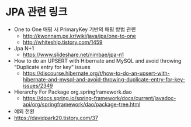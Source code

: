 # JPA 관련 링크

- One to One 매핑 시 PrimaryKey 기반의 매핑 방법 관련
  - http://kwonnam.pe.kr/wiki/java/jpa/one-to-one
  - http://whiteship.tistory.com/1459
- Jpa N+1
  - https://www.slideshare.net/nimbae/jpa-n1
- How to do an UPSERT with Hibernate and MySQL and avoid throwing “Duplicate entry for key” issues
  - https://discourse.hibernate.org/t/how-to-do-an-upsert-with-hibernate-and-mysql-and-avoid-throwing-duplicate-entry-for-key-issues/2349
- Hierarchy For Package org.springframework.dao
  - https://docs.spring.io/spring-framework/docs/current/javadoc-api/org/springframework/dao/package-tree.html
- 예외 전환
- https://davidpark20.tistory.com/37